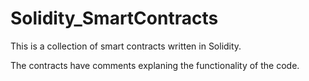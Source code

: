 # Solidity_SmartContracts
 
This is a collection of smart contracts written in Solidity. 

The contracts have comments explaning the functionality of the code. 



